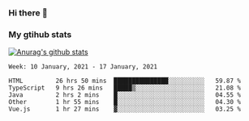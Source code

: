 ### Hi there 👋

### My gtihub stats

[![Anurag's github stats](https://github-readme-stats.vercel.app/api?username=gaozhidong)](https://github.com/gaozhidong/github-readme-stats)

<!--START_SECTION:waka-->
```text
Week: 10 January, 2021 - 17 January, 2021

HTML         26 hrs 50 mins  ███████████████░░░░░░░░░░   59.87 % 
TypeScript   9 hrs 26 mins   █████▒░░░░░░░░░░░░░░░░░░░   21.08 % 
Java         2 hrs 2 mins    █░░░░░░░░░░░░░░░░░░░░░░░░   04.55 % 
Other        1 hr 55 mins    █░░░░░░░░░░░░░░░░░░░░░░░░   04.30 % 
Vue.js       1 hr 27 mins    ▓░░░░░░░░░░░░░░░░░░░░░░░░   03.25 % 
```
<!--END_SECTION:waka-->